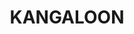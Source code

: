 ---
lastmod: '2025-04-06T06:05:20+00:00'
latitude: -34.525612
layout: suburb
longitude: 150.503502
postcode: '2576'
state: NSW
title: KANGALOON
url: /nsw/kangaloon/
---